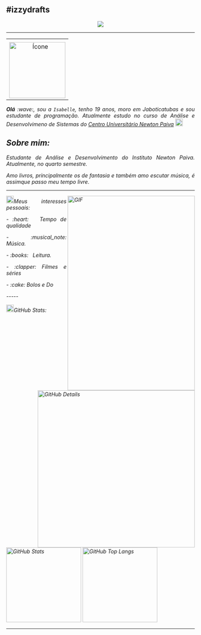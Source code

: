 #izzydrafts
-----
<div align="center">
  <img src="https://i.pinimg.com/originals/74/75/64/747564578c9ea0d1eeaa87455781da3f.jpg">
</div>


-----

<div align="center">
<table>
<tr>
 <td align="center" colspan="11"></td>
</tr> 
<tr>


</tr>
<tr>
 <td align="center" colspan="15">
  <img src="https://i.pinimg.com/736x/17/fb/ed/17fbedb85a9a51b0671c08f574fad506.jpg" alt="Ícone" width="150">
 </td>
</tr> 
</table>

</div>
<div align="justify">
<i><b>Olá</b> :wave:, sou a <code>Isabelle</code>, tenho 19 anos, moro em Jaboticatubas e sou estudante de programação. Atualmente estudo no curso de Análise e Desenvolvimeno de Sistemas  do <a href="https://newtonpaiva.br/" target="_blank">Centro Universitário Newton Paiva</a> 
<img height="20" alt="GIF" src="https://github.com/joaopauloaramuni/joaopauloaramuni/blob/main/img/soulgem.gif?raw=true"/>
 
 Sobre mim:
-----
<div align="justify">
 Estudante de Análise e Desenvolvimento do Instituto Newton Paiva. Atualmente, no quarto semestre. 
 <P> Amo livros, principalmente os de fantasia e também amo escutar música, é assimque passo meu tempo livre. </P>
</div>

-----

<div>
<div>
<img align="right" alt="GIF" src= "https://tse4.mm.bing.net/th/id/OIP.2wsWfsYOEgHMdYDuz38fcAHaEK?pid=Api&P=0&h=180" width="340px" height="520px"/>
</div>

<img height="20" alt="GIF" src="https://github.com/joaopauloaramuni/joaopauloaramuni/blob/main/img/soulgem.gif?raw=true"/>Meus interesses pessoais:

<div align="justify">
<p> - :heart: &nbsp; Tempo de qualidade</p>
<p> - :musical_note: Música.</p>
<P>- :books: &nbsp; Leitura.</P>
<p> - :clapper: Filmes e séries </p>
<p> - :cake: Bolos e Do</p>
 
</p>
</div>
</div>
-----

<img height="20" alt="GIF" src="https://github.com/izzydrafts/izzydrafts/blob/main/img/graphic.gif?raw=true"/>GitHub Stats:

<div>
<img align="right" alt="GitHub Details" width="420px" src="http://github-profile-summary-cards.vercel.app/api/cards/profile-details?username=izzydrafts&theme=github_dark"/>
<!--- <img alt="GitHub Commits" width="200px" src="http://github-profile-summary-cards.vercel.app/api/cards/productive-time?username=izzydrafts&theme=github_dark"/> -->
<img alt="GitHub Stats" width="200px" src="http://github-profile-summary-cards.vercel.app/api/cards/stats?username=izzydrafts&theme=github_dark"/>
<img alt="GitHub Top Langs" width="200px" src="http://github-profile-summary-cards.vercel.app/api/cards/repos-per-language?username=izzydrafts&theme=github_dark"/>
</div>

-----
